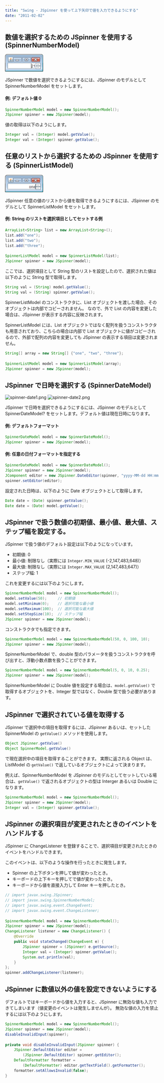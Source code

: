 ```yaml
---
title: "Swing - JSpinner を使って上下矢印で値を入力できるようにする"
date: "2011-02-02"
---
```


数値を選択するための JSpinner を使用する (SpinnerNumberModel)
----

![jspinner-number.png](./jspinner-number.png)

JSpinner で数値を選択できるようにするには、JSpinner のモデルとして SpinnerNumberModel をセットします。

#### 例: デフォルト値 0

~~~ java
SpinnerNumberModel model = new SpinnerNumberModel();
JSpinner spinner = new JSpinner(model);
~~~

値の取得は以下のようにします。

~~~ java
Integer val = (Integer) model.getValue();
Integer val = (Integer) spinner.getValue();
~~~


任意のリストから選択するための JSpinner を使用する (SpinnerListModel)
----

![jspinner-list.png](./jspinner-list.png)

JSpinner 任意の値のリストから値を取得できるようにするには、JSpinner のモデルとして SpinnerListModel をセットします。

#### 例: String のリストを選択項目としてセットする例

~~~ java
ArrayList<String> list = new ArrayList<String>();
list.add("one");
list.add("two");
list.add("three");

SpinnerListModel model = new SpinnerListModel(list);
JSpinner spinner = new JSpinner(model);
~~~

ここでは、選択項目として String 型のリストを設定したので、選択された値は以下のように String 型で取得します。

~~~ java
String val = (String) model.getValue();
String val = (String) spinner.getValue();
~~~

SpinnerListModel のコンストラクタに、List オブジェクトを渡した場合、そのオブジェクトは内部でコピーされません。
なので、外で List の内容を変更した場合は、JSpinner が表示する内容に反映されます。

SpinnerListModel には、List オブジェクトではなく配列を扱うコンストラクタも用意されており、こちらの場合は内部で List オブジェクトに値がコピーされるので、外部で配列の内容を変更しても JSpinner の表示する項目は変更されません。

~~~ java
String[] array = new String[] {"one", "two", "three"};

SpinnerListModel model = new SpinnerListModel(array);
JSpinner spinner = new JSpinner(model);
~~~


JSpinner で日時を選択する (SpinnerDateModel)
----

![spinner-date1.png](./spinner-date1.png)
![spinner-date2.png](./spinner-date2.png)

JSpinner で日時を選択できるようにするには、JSpinner のモデルとして SpinnerDateModel? をセットします。デフォルト値は現在日時になります。

#### 例: デフォルトフォーマット

~~~ java
SpinnerDateModel model = new SpinnerDateModel();
JSpinner spinner = new JSpinner(model);
~~~

#### 例: 任意の日付フォーマットを指定する

~~~ java
SpinnerDateModel model = new SpinnerDateModel();
JSpinner spinner = new JSpinner(model);
JComponent editor = new JSpinner.DateEditor(spinner, "yyyy-MM-dd HH:mm:ss");
spinner.setEditor(editor);
~~~

設定された日時は、以下のように Date オブジェクトとして取得します。

~~~ java
Date date = (Date) spinner.getValue();
Date date = (Date) model.getValue();
~~~


JSpinner で扱う数値の初期値、最小値、最大値、ステップ幅を設定する。
----

JSpinner で扱う値のデフォルト設定は以下のようになっています。

- 初期値: 0
- 最小値: 制限なし（実際には `Integer.MIN_VALUE` (-2,147,483,648)）
- 最大値: 制限なし（実際には `Integer.MAX_VALUE` (2,147,483,647)）
- ステップ幅: 1

これを変更するには以下のようにします。

~~~ java
SpinnerNumberModel model = new SpinnerNumberModel();
model.setValue(50);     // 初期値
model.setMinimum(0);    // 選択可能な最小値
model.setMaximum(100);  // 選択可能な最大値
model.setStepSize(10);  // ステップ幅
JSpinner spinner = new JSpinner(model);
~~~

コンストラクタでも指定できます。

~~~ java
SpinnerNumberModel model = new SpinnerNumberModel(50, 0, 100, 10);
JSpinner spinner = new JSpinner(model);
~~~

SpinnerNumberModel で、double 型のパラメータを扱うコンストラクタを呼び出すと、浮動小数点数を扱うことができます。

~~~ java
SpinnerNumberModel model = new SpinnerNumberModel(5, 0, 10, 0.25);
JSpinner spinner = new JSpinner(model);
~~~

SpinnerNumberModel に Double 値を設定する場合は、`model.getValue()` で取得するオブジェクトを、Integer 型ではなく、Double 型で扱う必要があります。


JSpinner で選択されている値を取得する
----

JSpinner で選択中の項目を取得するには、JSpinner あるいは、セットした SpinnerModel の `getValue()` メソッドを使用します。

~~~ java
Object JSpinner.getValue()
Object SpinnerModel.getValue()
~~~

で現在選択中の項目を取得することができます。
実際に返される Object は、ListModel の `getValue()` で返しているオブジェクトによって決まります。

例えば、SpinnerNumberModel を JSpinner のモデルとしてセットしている場合は、`getValue()` で返されるオブジェクトの型は Interger あるいは Double になります。

~~~ java
SpinnerNumberModel model = new SpinnerNumberModel();
JSpinner spinner = new JSpinner(model);
Integer val = (Integer) spinner.getValue();
~~~


JSpinner の選択項目が変更されたときのイベントをハンドルする
----

JSpinner に ChangeListener を登録することで、選択項目が変更されたときのイベントをハンドルできます。

このイベントは、以下のような操作を行ったときに発生します。

- Spinner の上下ボタンを押して値が変わったとき。
- キーボードの上下キーを押してで値が変わったとき。
- キーボードから値を直接入力して Enter キーを押したとき。

~~~ java
// import javax.swing.JSpinner;
// import javax.swing.SpinnerNumberModel;
// import javax.swing.event.ChangeEvent;
// import javax.swing.event.ChangeListener;

SpinnerNumberModel model = new SpinnerNumberModel();
JSpinner spinner = new JSpinner(model);
ChangeListener listener = new ChangeListener() {
    @Override
    public void stateChanged(ChangeEvent e) {
        JSpinner spinner = (JSpinner) e.getSource();
        Integer val = (Integer) spinner.getValue();
        System.out.println(val);
    }
};
spinner.addChangeListener(listener);
~~~


JSpinner に数値以外の値を設定できないようにする
----

デフォルトではキーボードから値を入力すると、JSpinner に無効な値も入力できてしまいます（値変更のイベントは発生しませんが）。
無効な値の入力を禁止するには以下のようにします。

~~~ java
SpinnerNumberModel model = new SpinnerNumberModel();
JSpinner spinner = new JSpinner(model);
disableInvalidInput(spinner);

private void disableInvalidInput(JSpinner spinner) {
    JSpinner.DefaultEditor editor =
        (JSpinner.DefaultEditor) spinner.getEditor();
    DefaultFormatter formatter =
        (DefaultFormatter) editor.getTextField().getFormatter();
    formatter.setAllowsInvalid(false);
}
~~~

